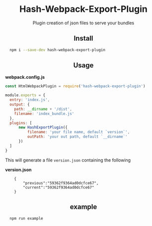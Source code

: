 
<div align='center'>
    <h1>Hash-Webpack-Export-Plugin</h1>
    <p>Plugin creation of json files to serve your bundles</p>
</div>

<h2 align="center">Install</h2>

```bash
  npm i --save-dev hash-webpack-export-plugin
```

<h2 align="center">Usage</h2>

**webpack.config.js**
```js
const HtmlWebpackPlugin = require('hash-webpack-export-plugin')

module.exports = {
  entry: 'index.js',
  output: {
    path: __dirname + '/dist',
    filename: 'index_bundle.js'
  },
  plugins: [
      new HashExportPlugin({
          filename: 'your file name, default `version`',
          outPath: 'your out path, default `__dirname`'  
      })
  ]
}
```

This will generate a file `version.json` containing the following

**version.json**
```
    {
        "previous":"59362f9364ad0dcfce67",
        "current":"59362f9364ad0dcfce67"
    }
```

<h2 align="center">example</h2>

```bash
  npm run example
```
